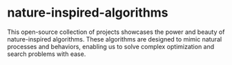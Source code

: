 # nature-inspired-algorithms
This open-source collection of projects showcases the power and beauty of nature-inspired algorithms. These algorithms are designed to mimic natural processes and behaviors, enabling us to solve complex optimization and search problems with ease.
